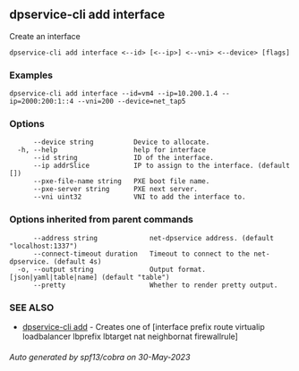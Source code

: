 ## dpservice-cli add interface

Create an interface

```
dpservice-cli add interface <--id> [<--ip>] <--vni> <--device> [flags]
```

### Examples

```
dpservice-cli add interface --id=vm4 --ip=10.200.1.4 --ip=2000:200:1::4 --vni=200 --device=net_tap5
```

### Options

```
      --device string          Device to allocate.
  -h, --help                   help for interface
      --id string              ID of the interface.
      --ip addrSlice           IP to assign to the interface. (default [])
      --pxe-file-name string   PXE boot file name.
      --pxe-server string      PXE next server.
      --vni uint32             VNI to add the interface to.
```

### Options inherited from parent commands

```
      --address string             net-dpservice address. (default "localhost:1337")
      --connect-timeout duration   Timeout to connect to the net-dpservice. (default 4s)
  -o, --output string              Output format. [json|yaml|table|name] (default "table")
      --pretty                     Whether to render pretty output.
```

### SEE ALSO

* [dpservice-cli add](dpservice-cli_add.md)	 - Creates one of [interface prefix route virtualip loadbalancer lbprefix lbtarget nat neighbornat firewallrule]

###### Auto generated by spf13/cobra on 30-May-2023
